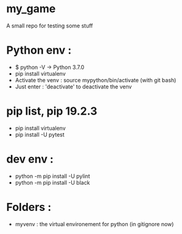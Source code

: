 # my_game

A small repo for testing some stuff

# Python env :
* $ python -V  -> Python 3.7.0
* pip install virtualenv
* Activate the venv : source mypython/bin/activate (with git bash)
* Just enter : 'deactivate' to deactivate the venv

# pip list, pip 19.2.3
* pip install virtualenv
* pip install -U pytest

# dev env :
* python -m pip install -U pylint
* python -m pip install -U black

# Folders :
* myvenv : the virtual environement for python (in gitignore now)
